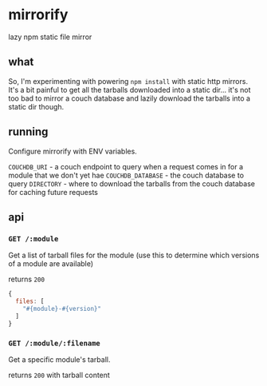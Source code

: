 mirrorify
=========

lazy npm static file mirror

## what

So, I'm experimenting with powering `npm install` with static http mirrors. It's a bit painful to get all the tarballs downloaded into a static dir... it's not too bad to mirror a couch database and lazily download the tarballs into a static dir though.

## running

Configure mirrorify with ENV variables.

`COUCHDB_URI` - a couch endpoint to query when a request comes in for a module that we don't yet hae
`COUCHDB_DATABASE` - the couch database to query
`DIRECTORY` - where to download the tarballs from the couch database for caching future requests

## api

### `GET /:module`

Get a list of tarball files for the module (use this to determine which versions of a module are available)

returns `200`

```javascript
{
  files: [
    "#{module}-#{version}"
  ]
}
```

### `GET /:module/:filename`

Get a specific module's tarball.

returns `200` with tarball content
